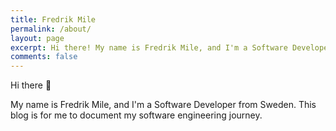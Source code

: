 ```yaml
---
title: Fredrik Mile
permalink: /about/
layout: page
excerpt: Hi there! My name is Fredrik Mile, and I'm a Software Developer from Sweden. This blog is for me to document my software engineering journey and my learning.
comments: false
---
```

Hi there 👋

My name is Fredrik Mile, and I'm a Software Developer from Sweden. 
This blog is for me to document my software engineering journey.
